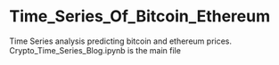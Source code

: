 # Time_Series_Of_Bitcoin_Ethereum
Time Series analysis predicting bitcoin and ethereum prices. Crypto_Time_Series_Blog.ipynb is the main file
